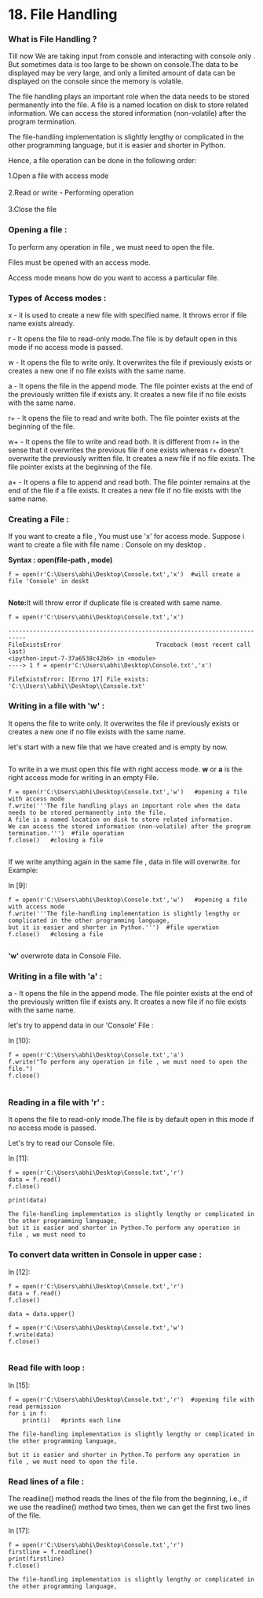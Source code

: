 # 18. File Handling

### What is File Handling ?

Till now We are taking input from console and interacting with console only . But sometimes data is too large to be shown on console.The data to be displayed may be very large, and only a limited amount of data can be displayed on the console since the memory is volatile.

The file handling plays an important role when the data needs to be stored permanently into the file. A file is a named location on disk to store related information. We can access the stored information (non-volatile) after the program termination.

The file-handling implementation is slightly lengthy or complicated in the other programming language, but it is easier and shorter in Python.

Hence, a file operation can be done in the following order:

1.Open a file with access mode\
\
2.Read or write - Performing operation\
\
3.Close the file

### Opening a file :

To perform any operation in file , we must need to open the file.

Files must be opened with an access mode.

Access mode means how do you want to access a particular file.

### Types of Access modes :

x - it is used to create a new file with specified name. It throws error if file name exists already.

r - It opens the file to read-only mode.The file is by default open in this mode if no access mode is passed.

w - It opens the file to write only. It overwrites the file if previously exists or creates a new one if no file exists with the same name.

a - It opens the file in the append mode. The file pointer exists at the end of the previously written file if exists any. It creates a new file if no file exists with the same name.

r+ - It opens the file to read and write both. The file pointer exists at the beginning of the file.

w+ - It opens the file to write and read both. It is different from r+ in the sense that it overwrites the previous file if one exists whereas r+ doesn't overwrite the previously written file. It creates a new file if no file exists. The file pointer exists at the beginning of the file.

a+ - It opens a file to append and read both. The file pointer remains at the end of the file if a file exists. It creates a new file if no file exists with the same name.

### Creating a File :

If you want to create a file , You must use 'x' for access mode. Suppose i want to create a file with file name : Console on my desktop .

**Syntax : open(file-path , mode)**

```
f = open(r'C:\Users\abhi\Desktop\Console.txt','x')  #will create a file 'Console' in deskt
```

<figure><img src="https://2715416193-files.gitbook.io/~/files/v0/b/gitbook-x-prod.appspot.com/o/spaces%2FqrOwR7E0344TGTnSFHoL%2Fuploads%2Fy5f5vWuj6ZeZPxVtWODO%2Fimage.png?alt=media&#x26;token=3330b89a-2663-4f44-885c-cc57b5a4c581" alt=""><figcaption></figcaption></figure>

**Note:**&#x49;t will throw error if duplicate file is created with same name.

```
f = open(r'C:\Users\abhi\Desktop\Console.txt','x')
```

```
---------------------------------------------------------------------------
FileExistsError                           Traceback (most recent call last)
<ipython-input-7-37a6538c42b6> in <module>
----> 1 f = open(r'C:\Users\abhi\Desktop\Console.txt','x')

FileExistsError: [Errno 17] File exists: 'C:\\Users\\abhi\\Desktop\\Console.txt'
```

### Writing in a file with 'w' :

It opens the file to write only. It overwrites the file if previously exists or creates a new one if no file exists with the same name.

let's start with a new file that we have created and is empty by now.

<figure><img src="https://2715416193-files.gitbook.io/~/files/v0/b/gitbook-x-prod.appspot.com/o/spaces%2FqrOwR7E0344TGTnSFHoL%2Fuploads%2Fjunvo4igTpGHdmXX7w6P%2Fimage.png?alt=media&#x26;token=17a94d7c-cb7a-4cee-8ac6-42c3f776e792" alt=""><figcaption></figcaption></figure>

To write in a we must open this file with right access mode. **w** or **a** is the right access mode for writing in an empty File.

```
f = open(r'C:\Users\abhi\Desktop\Console.txt','w')   #opening a file with access mode
f.write('''The file handling plays an important role when the data needs to be stored permanently into the file. 
A file is a named location on disk to store related information.
We can access the stored information (non-volatile) after the program termination.''')  #file operation
f.close()   #closing a file
```

<figure><img src="https://2715416193-files.gitbook.io/~/files/v0/b/gitbook-x-prod.appspot.com/o/spaces%2FqrOwR7E0344TGTnSFHoL%2Fuploads%2FwTp4hWaCDRjHhmobqHwz%2Fimage.png?alt=media&#x26;token=9208f57d-02fb-4838-9eeb-8143bca758e8" alt=""><figcaption></figcaption></figure>

If we write anything again in the same file , data in file will overwrite. for Example:

In \[9]:

```
f = open(r'C:\Users\abhi\Desktop\Console.txt','w')   #opening a file with access mode
f.write('''The file-handling implementation is slightly lengthy or complicated in the other programming language,
but it is easier and shorter in Python.''')  #file operation
f.close()   #closing a file
```

<figure><img src="https://2715416193-files.gitbook.io/~/files/v0/b/gitbook-x-prod.appspot.com/o/spaces%2FqrOwR7E0344TGTnSFHoL%2Fuploads%2FbiJR5zdyFUN5bHNGJh3f%2Fimage.png?alt=media&#x26;token=08bb5939-4d7a-433f-be70-c28295b7b122" alt=""><figcaption></figcaption></figure>

**'w'** overwrote data in Console File.

### Writing in a file with 'a' :

a - It opens the file in the append mode. The file pointer exists at the end of the previously written file if exists any. It creates a new file if no file exists with the same name.

let's try to append data in our 'Console' File :

In \[10]:

```
f = open(r'C:\Users\abhi\Desktop\Console.txt','a')
f.write("To perform any operation in file , we must need to open the file.")
f.close()
```

<figure><img src="https://2715416193-files.gitbook.io/~/files/v0/b/gitbook-x-prod.appspot.com/o/spaces%2FqrOwR7E0344TGTnSFHoL%2Fuploads%2FSQVJcT3Y15f6Z4qAxuw0%2Fimage.png?alt=media&#x26;token=ae019a05-d40e-48c0-bfef-eb352adfe887" alt=""><figcaption></figcaption></figure>

### Reading in a file with 'r' :

It opens the file to read-only mode.The file is by default open in this mode if no access mode is passed.

Let's try to read our Console file.

In \[11]:

```
f = open(r'C:\Users\abhi\Desktop\Console.txt','r')
data = f.read()
f.close()

print(data)
```

```
The file-handling implementation is slightly lengthy or complicated in the other programming language,
but it is easier and shorter in Python.To perform any operation in file , we must need to
```

### To convert data written in Console in upper case :

In \[12]:

```
f = open(r'C:\Users\abhi\Desktop\Console.txt','r')
data = f.read()
f.close()

data = data.upper()

f = open(r'C:\Users\abhi\Desktop\Console.txt','w')
f.write(data)
f.close()
```

<figure><img src="https://2715416193-files.gitbook.io/~/files/v0/b/gitbook-x-prod.appspot.com/o/spaces%2FqrOwR7E0344TGTnSFHoL%2Fuploads%2FFqwQQyGy33xraNtYsHdc%2Fimage.png?alt=media&#x26;token=5c3b97f3-805e-41b5-90c0-d85b2c9d1a37" alt=""><figcaption></figcaption></figure>

### Read file with loop :

In \[15]:

```
f = open(r'C:\Users\abhi\Desktop\Console.txt','r')  #opening file with read permission
for i in f:
    print(i)   #prints each line
```

```
The file-handling implementation is slightly lengthy or complicated in the other programming language,

but it is easier and shorter in Python.To perform any operation in file , we must need to open the file.
```

### Read lines of a file :

The readline() method reads the lines of the file from the beginning, i.e., if we use the readline() method two times, then we can get the first two lines of the file.

In \[17]:

```
f = open(r'C:\Users\abhi\Desktop\Console.txt','r') 
firstline = f.readline()
print(firstline)
f.close()
```

```
The file-handling implementation is slightly lengthy or complicated in the other programming language,
```
